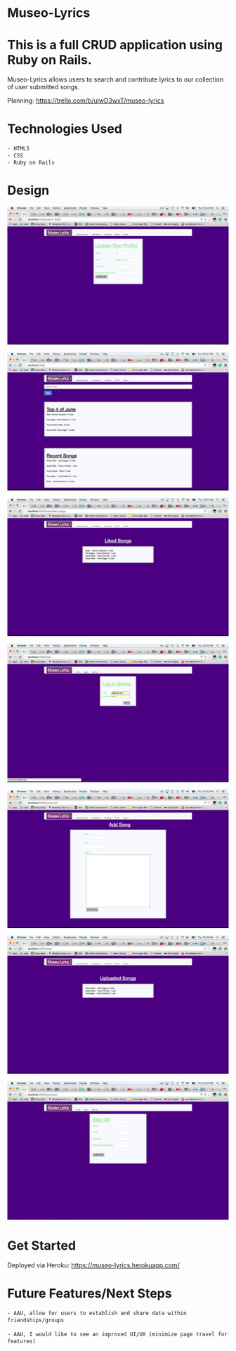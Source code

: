 # Museo-Lyrics

# This is a full CRUD application using Ruby on Rails.

Museo-Lyrics allows users to search and contribute lyrics to our collection of user submitted songs.

Planning: https://trello.com/b/ulwD3wxT/museo-lyrics

# Technologies Used

    - HTML5
    - CSS
    - Ruby on Rails

# Design

![screenshot](public/edit_user.png)

![screenshot](public/home.png)

![screenshot](public/liked_songs.png)

![screenshot](public/login.png)

![screenshot](public/new_song.png)

![screenshot](public/users.png)

![screenshot](public/users_new.png)

# Get Started
    
Deployed via Heroku: https://museo-lyrics.herokuapp.com/


# Future Features/Next Steps
    
    - AAU, allow for users to establish and share data within friendships/groups

    - AAU, I would like to see an improved UI/UX (minimize page travel for features)
